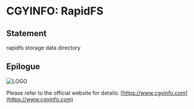 # CGYINFO: RapidFS

## Statement

rapidfs storage data directory

## Epilogue

![LOGO](https://www.cgyinfo.com/logo.png)

Please refer to the official website for details: [https://www.cgyinfo.com](https://www.cgyinfo.com)
